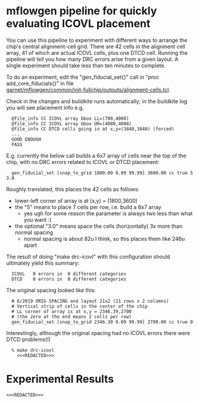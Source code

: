 # mflowgen pipeline for quickly evaluating ICOVL placement

You can use this pipeline to experiment with different ways to arrange
the chip's central alignment-cell grid.  There are 42 cells in the
alignment cell array, 41 of which are actual ICOVL cells, plus one DTCD cell.
Running the pipeline will tell you how many DRC errors arise from a given layout.
A single experiment should take less than ten minutes to complete.

To do an experiment, edit the "gen_fiducial_set{}" call
in "proc add_core_fiducials{}" in file<br/>
[garnet/mflowgen/common/init-fullchip/outputs/alignment-cells.tcl](../common/init-fullchip/outputs/alignment-cells.tcl).

Check in the changes and buildkite runs automatically; in the buildkite log you will see placement info e.g.
```
  @file_info CC ICOVL array bbox LL=(700,4008)
  @file_info CC ICOVL array bbox UR=(4080,4008)
  @file_info CC DTCD cells going in at x,y=(3840,3840) (forced)
  ...
  GOOD ENOUGH
  PASS
```

E.g. currently the below call builds a 6x7 array of cells near the top
of the chip, with no DRC errors related to ICOVL or DTCD placement:
```
  gen_fiducial_set [snap_to_grid 1800.00 0.09 99.99] 3600.00 cc true 5 3.0
```

Roughly translated, this places the 42 cells as follows:
* lower-left corner of array is at (x,y) = (1800,3600)
* the "5" means to place 7 cells per row, i.e. build a 6x7 array
  * yes ugh for some reason the parameter is always two less than what you want :(
* the optional "3.0" means space the cells (horizontally) 3x more than normal spacing
  * normal spacing is about 82u I think, so this places them like 246u apart

The result of doing "make drc-icovl" with this configuration should
ultimately yield this summary:
```
  ICOVL   0 errors in  0 different categories
  DTCD    0 errors in  0 different categories
```

The original spacing looked like this:
```
  # 6/2019 ORIG SPACING and layout 21x2 (21 rows x 2 columns)
  # Vertical strip of cells in the center of the chip
  # LL corner of array is at x,y = 2346.39,2700
  # (the zero at the end means 2 cells per row)
  gen_fiducial_set [snap_to_grid 2346.30 0.09 99.99] 2700.00 cc true 0
```

Interestingly, although the original spacing had no ICOVL errors
there were DTCD problems(!)
```
  % make drc-icovl
    <<<REDACTED>>>
```

# Experimental Results

`<<<REDACTED>>>`

